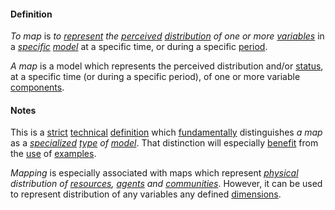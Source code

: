 #### Definition

*To map* is *to [represent](https://github.com/gcassel/Modular-Organization-Terminology/blob/master/terms/represent.md) the [perceived](https://github.com/gcassel/Modular-Organization-Terminology/blob/master/terms/perceive.md) [distribution](https://github.com/gcassel/Modular-Organization-Terminology/blob/master/terms/distribute.md) of one or more [variables](https://github.com/gcassel/Modular-Organization-Terminology/blob/master/terms/variable.md)* in a *[specific](https://github.com/gcassel/Modular-Organization-Terminology/blob/master/terms/specific.md) [model](https://github.com/gcassel/Modular-Organization-Terminology/blob/master/terms/model.md)* at a specific time, or during a specific [period](https://github.com/gcassel/Modular-Organization-Terminology/blob/master/terms/period.md).

*A map* is a model which represents the perceived distribution and/or [status](https://github.com/gcassel/Modular-Organization-Terminology/blob/master/terms/status.md), at a specific time (or during a specific period), of one or more variable [components](https://github.com/gcassel/Modular-Organization-Terminology/blob/master/terms/component.md).

#### Notes

This is a [strict](https://github.com/gcassel/Modular-Organization-Terminology/blob/master/terms/strict.md) [technical](https://github.com/gcassel/Modular-Organization-Terminology/blob/master/terms/technical.md) [definition](https://github.com/gcassel/Modular-Organization-Terminology/blob/master/terms/definition.md) which [fundamentally](https://github.com/gcassel/Modular-Organization-Terminology/blob/master/terms/base.md) distinguishes *a map* as a *[specialized](https://github.com/gcassel/Modular-Organization-Terminology/blob/master/terms/specialize.md) [type](https://github.com/gcassel/Modular-Organization-Terminology/blob/master/terms/type.md) of [model](https://github.com/gcassel/Modular-Organization-Terminology/blob/master/terms/model.md)*.  That distinction will especially [benefit](https://github.com/gcassel/Modular-Organization-Terminology/blob/master/terms/benefit.md) from the [use](https://github.com/gcassel/Modular-Organization-Terminology/blob/master/terms/use.md) of [examples](https://github.com/gcassel/Modular-Organization-Terminology/blob/master/terms/example.md).

*Mapping* is especially associated with maps which represent *[physical](https://github.com/gcassel/Modular-Organization-Terminology/blob/master/terms/physical.md) distribution of [resources](https://github.com/gcassel/Modular-Organizing-Terminology/blob/master/terms/resource.md), [agents](https://github.com/gcassel/Modular-Organizing-Terminology/blob/master/terms/agent.md) and [communities](https://github.com/gcassel/Modular-Organizing-Terminology/blob/master/terms/community.md)*.  However, it can be used to represent distribution of any variables any defined [dimensions](https://github.com/gcassel/Modular-Organization-Terminology/blob/master/terms/).
